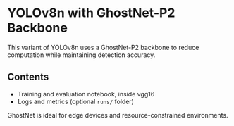 # YOLOv8n with GhostNet-P2 Backbone

This variant of YOLOv8n uses a GhostNet-P2 backbone to reduce computation while maintaining detection accuracy.

## Contents

- Training and evaluation notebook, inside vgg16
- Logs and metrics (optional `runs/` folder)

GhostNet is ideal for edge devices and resource-constrained environments.
